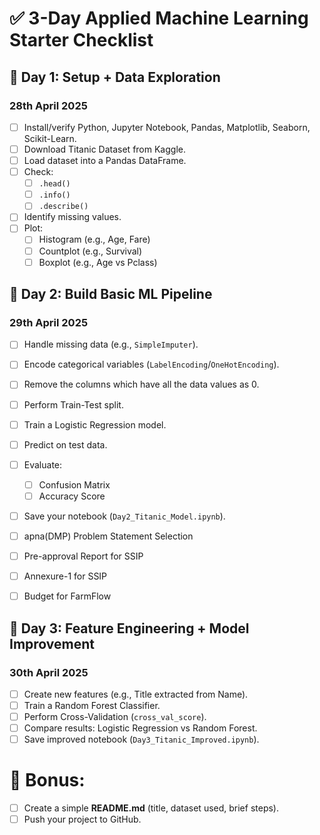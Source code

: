 # ✅ 3-Day Applied Machine Learning Starter Checklist

## 📅 **Day 1: Setup + Data Exploration**

### **28th April 2025**

- [ ]  Install/verify Python, Jupyter Notebook, Pandas, Matplotlib, Seaborn, Scikit-Learn.
- [ ]  Download Titanic Dataset from Kaggle.
- [ ]  Load dataset into a Pandas DataFrame.
- [ ]  Check:
    - [ ]  `.head()`
    - [ ]  `.info()`
    - [ ]  `.describe()`
- [ ]  Identify missing values.
- [ ]  Plot:
    - [ ]  Histogram (e.g., Age, Fare)
    - [ ]  Countplot (e.g., Survival)
    - [ ]  Boxplot (e.g., Age vs Pclass)

## 📅 **Day 2: Build Basic ML Pipeline**

### **29th April 2025**

- [ ]  Handle missing data (e.g., `SimpleImputer`).
- [ ]  Encode categorical variables (`LabelEncoding`/`OneHotEncoding`).
- [ ]  Remove the columns which have all the data values as 0.
- [ ]  Perform Train-Test split.
- [ ]  Train a Logistic Regression model.
- [ ]  Predict on test data.
- [ ]  Evaluate:
    - [ ]  Confusion Matrix
    - [ ]  Accuracy Score
- [ ]  Save your notebook (`Day2_Titanic_Model.ipynb`).

- [ ]  apna(DMP) Problem Statement Selection
- [ ]  Pre-approval Report for SSIP
- [ ]  Annexure-1 for SSIP
- [ ]  Budget for FarmFlow

## 📅 **Day 3: Feature Engineering + Model Improvement**

### **30th April 2025**

- [ ]  Create new features (e.g., Title extracted from Name).
- [ ]  Train a Random Forest Classifier.
- [ ]  Perform Cross-Validation (`cross_val_score`).
- [ ]  Compare results: Logistic Regression vs Random Forest.
- [ ]  Save improved notebook (`Day3_Titanic_Improved.ipynb`).

# 🏁 Bonus:

- [ ]  Create a simple **README.md** (title, dataset used, brief steps).
- [ ]  Push your project to GitHub.